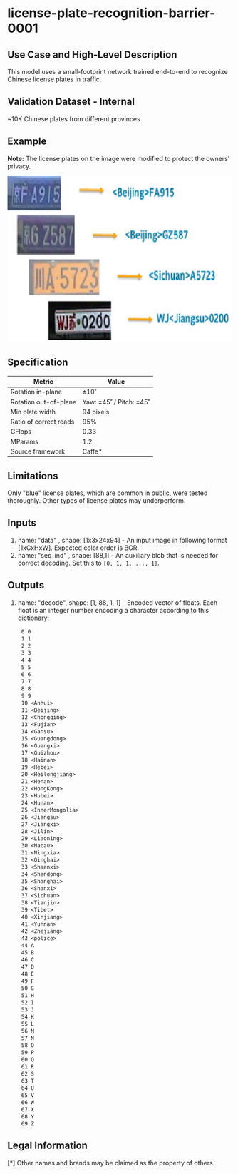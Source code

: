 # license-plate-recognition-barrier-0001

## Use Case and High-Level Description

This model uses a small-footprint network trained end-to-end to recognize
Chinese license plates in traffic.

## Validation Dataset - Internal

~10K Chinese plates from different provinces

## Example

**Note:** The license plates on the image were modified to protect the owners' privacy.

![](./license-plate-recognition-barrier-0001.png)

## Specification

| Metric                 | Value                   |
|------------------------|-------------------------|
| Rotation in-plane      | ±10˚                    |
| Rotation out-of-plane  | Yaw: ±45˚ / Pitch: ±45˚ |
| Min plate width        | 94 pixels               |
| Ratio of correct reads | 95%                     |
| GFlops                 | 0.33                    |
| MParams                | 1.2                     |
| Source framework       | Caffe*                  |

## Limitations

Only "blue" license plates, which are common in public, were tested
thoroughly. Other types of license plates may underperform.

## Inputs

1.	name: "data" , shape: [1x3x24x94] - An input image in following format [1xCxHxW]. Expected color order is BGR.
2.	name: "seq_ind" , shape: [88,1] - An auxiliary blob that is needed for correct decoding. Set this to `[0, 1, 1, ..., 1]`.

## Outputs

1. name: "decode", shape: [1, 88, 1, 1] - Encoded vector of floats. Each float
   is an integer number encoding a character according to this dictionary:

        0 0
        1 1
        2 2
        3 3
        4 4
        5 5
        6 6
        7 7
        8 8
        9 9
        10 <Anhui>
        11 <Beijing>
        12 <Chongqing>
        13 <Fujian>
        14 <Gansu>
        15 <Guangdong>
        16 <Guangxi>
        17 <Guizhou>
        18 <Hainan>
        19 <Hebei>
        20 <Heilongjiang>
        21 <Henan>
        22 <HongKong>
        23 <Hubei>
        24 <Hunan>
        25 <InnerMongolia>
        26 <Jiangsu>
        27 <Jiangxi>
        28 <Jilin>
        29 <Liaoning>
        30 <Macau>
        31 <Ningxia>
        32 <Qinghai>
        33 <Shaanxi>
        34 <Shandong>
        35 <Shanghai>
        36 <Shanxi>
        37 <Sichuan>
        38 <Tianjin>
        39 <Tibet>
        40 <Xinjiang>
        41 <Yunnan>
        42 <Zhejiang>
        43 <police>
        44 A
        45 B
        46 C
        47 D
        48 E
        49 F
        50 G
        51 H
        52 I
        53 J
        54 K
        55 L
        56 M
        57 N
        58 O
        59 P
        60 Q
        61 R
        62 S
        63 T
        64 U
        65 V
        66 W
        67 X
        68 Y
        69 Z

## Legal Information
[*] Other names and brands may be claimed as the property of others.
